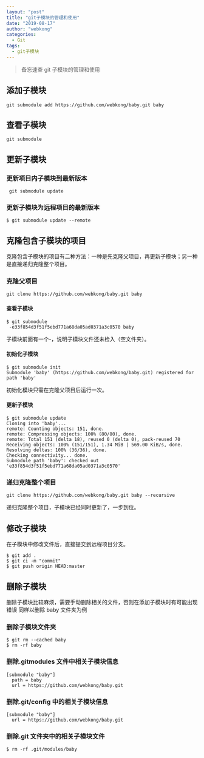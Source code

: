 ```yaml
---
layout: "post"
title: "git子模块的管理和使用"
date: "2019-08-17"
author: "webkong"
categories:
  - Git
tags:
  - git子模块
---
```


> 备忘速查
> git 子模块的管理和使用

## 添加子模块

```
git submodule add https://github.com/webkong/baby.git baby
```

<!-- more -->

## 查看子模块

```
git submodule
```

## 更新子模块

### 更新项目内子模块到最新版本

```
 git submodule update
```

### 更新子模块为远程项目的最新版本

```
$ git submodule update --remote
```

## 克隆包含子模块的项目

克隆包含子模块的项目有二种方法：一种是先克隆父项目，再更新子模块；另一种是直接递归克隆整个项目。

### 克隆父项目

```
git clone https://github.com/webkong/baby.git baby
```

#### 查看子模块

```
$ git submodule
 -e33f854d3f51f5ebd771a68da05ad0371a3c0570 baby
```

子模块前面有一个-，说明子模块文件还未检入（空文件夹）。

#### 初始化子模块

```
$ git submodule init
Submodule 'baby' (https://github.com/webkong/baby.git) registered for path 'baby'
```

初始化模块只需在克隆父项目后运行一次。

#### 更新子模块

```
$ git submodule update
Cloning into 'baby'...
remote: Counting objects: 151, done.
remote: Compressing objects: 100% (80/80), done.
remote: Total 151 (delta 18), reused 0 (delta 0), pack-reused 70
Receiving objects: 100% (151/151), 1.34 MiB | 569.00 KiB/s, done.
Resolving deltas: 100% (36/36), done.
Checking connectivity... done.
Submodule path 'baby': checked out 'e33f854d3f51f5ebd771a68da05ad0371a3c0570'
```

### 递归克隆整个项目

```
git clone https://github.com/webkong/baby.git baby --recursive
```

递归克隆整个项目，子模块已经同时更新了，一步到位。

## 修改子模块

在子模块中修改文件后，直接提交到远程项目分支。

```
$ git add .
$ git ci -m "commit"
$ git push origin HEAD:master
```

## 删除子模块

删除子模块比较麻烦，需要手动删除相关的文件，否则在添加子模块时有可能出现错误
同样以删除 baby 文件夹为例

### 删除子模块文件夹

```
$ git rm --cached baby
$ rm -rf baby
```

### 删除.gitmodules 文件中相关子模块信息

```
[submodule "baby"]
  path = baby
  url = https://github.com/webkong/baby.git
```

### 删除.git/config 中的相关子模块信息

```
[submodule "baby"]
  url = https://github.com/webkong/baby.git

```

### 删除.git 文件夹中的相关子模块文件

```
$ rm -rf .git/modules/baby
```

